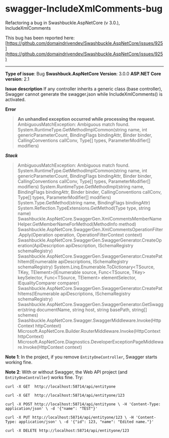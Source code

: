 # swagger-IncludeXmlComments-bug
Refactoring a bug in Swashbuckle.AspNetCore (v 3.0.), IncludeXmlComments

This bug has been reported here: [https://github.com/domaindrivendev/Swashbuckle.AspNetCore/issues/925](https://github.com/domaindrivendev/Swashbuckle.AspNetCore/issues/925)

----------------------------------

**Type of issue**: Bug
**Swashbuck.AspNetCore Version**: 3.0.0
**ASP.NET Core version**: 2.1

**Issue description**
If any controller inherits a generic class (base controller), Swagger cannot generate the swagger.json while IncludeXmlComments() is activated.

**Error**
> **An unhandled exception occurred while processing the request.**
> AmbiguousMatchException: Ambiguous match found.
> System.RuntimeType.GetMethodImplCommon(string name, int genericParameterCount, BindingFlags bindingAttr, Binder binder, CallingConventions callConv, Type[] types, ParameterModifier[] modifiers)

**_Stack_**
> AmbiguousMatchException: Ambiguous match found.
System.RuntimeType.GetMethodImplCommon(string name, int genericParameterCount, BindingFlags bindingAttr, Binder binder, CallingConventions callConv, Type[] types, ParameterModifier[] modifiers)
System.RuntimeType.GetMethodImpl(string name, BindingFlags bindingAttr, Binder binder, CallingConventions callConv, Type[] types, ParameterModifier[] modifiers)
System.Type.GetMethod(string name, BindingFlags bindingAttr)
System.Reflection.TypeExtensions.GetMethod(Type type, string name)
Swashbuckle.AspNetCore.SwaggerGen.XmlCommentsMemberNameHelper.GetMemberNameForMethod(MethodInfo method)
Swashbuckle.AspNetCore.SwaggerGen.XmlCommentsOperationFilter.Apply(Operation operation, OperationFilterContext context)
Swashbuckle.AspNetCore.SwaggerGen.SwaggerGenerator.CreateOperation(ApiDescription apiDescription, ISchemaRegistry schemaRegistry)
Swashbuckle.AspNetCore.SwaggerGen.SwaggerGenerator.CreatePathItem(IEnumerable<ApiDescription> apiDescriptions, ISchemaRegistry schemaRegistry)
System.Linq.Enumerable.ToDictionary<TSource, TKey, TElement>(IEnumerable<TSource> source, Func<TSource, TKey> keySelector, Func<TSource, TElement> elementSelector, IEqualityComparer<TKey> comparer)
Swashbuckle.AspNetCore.SwaggerGen.SwaggerGenerator.CreatePathItems(IEnumerable<ApiDescription> apiDescriptions, ISchemaRegistry schemaRegistry)
Swashbuckle.AspNetCore.SwaggerGen.SwaggerGenerator.GetSwagger(string documentName, string host, string basePath, string[] schemes)
Swashbuckle.AspNetCore.Swagger.SwaggerMiddleware.Invoke(HttpContext httpContext)
Microsoft.AspNetCore.Builder.RouterMiddleware.Invoke(HttpContext httpContext)
Microsoft.AspNetCore.Diagnostics.DeveloperExceptionPageMiddleware.Invoke(HttpContext context)

**Note 1**: In the project, if you remove `EntityOneController`, Swagger starts working fine.

**Note 2**: With or without Swagger, the Web API project (and `EntityOneController`) works fine. Try:

`curl -X GET  http://localhost:58714/api/entityone`

`curl -X GET  http://localhost:58714/api/entityone/123`

`curl -X POST http://localhost:58714/api/entityone \
  -H 'Content-Type: application/json' \
  -d '{"name": "TEST"}'`

`curl -X PUT http://localhost:58714/api/entityone/123 \
  -H 'Content-Type: application/json' \
  -d '{"id": 123, "name": "Edited name."}'`

`curl -X DELETE http://localhost:58714/api/entityone/123`

